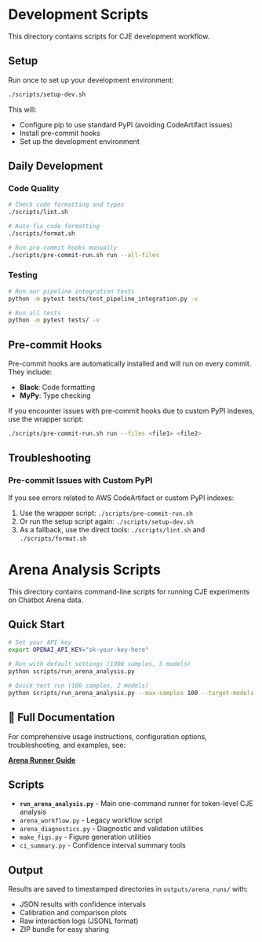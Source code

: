 # Development Scripts

This directory contains scripts for CJE development workflow.

## Setup

Run once to set up your development environment:

```bash
./scripts/setup-dev.sh
```

This will:
- Configure pip to use standard PyPI (avoiding CodeArtifact issues)
- Install pre-commit hooks
- Set up the development environment

## Daily Development

### Code Quality

```bash
# Check code formatting and types
./scripts/lint.sh

# Auto-fix code formatting
./scripts/format.sh

# Run pre-commit hooks manually
./scripts/pre-commit-run.sh run --all-files
```

### Testing

```bash
# Run our pipeline integration tests
python -m pytest tests/test_pipeline_integration.py -v

# Run all tests
python -m pytest tests/ -v
```

## Pre-commit Hooks

Pre-commit hooks are automatically installed and will run on every commit. They include:

- **Black**: Code formatting
- **MyPy**: Type checking

If you encounter issues with pre-commit hooks due to custom PyPI indexes, use the wrapper script:

```bash
./scripts/pre-commit-run.sh run --files <file1> <file2>
```

## Troubleshooting

### Pre-commit Issues with Custom PyPI

If you see errors related to AWS CodeArtifact or custom PyPI indexes:

1. Use the wrapper script: `./scripts/pre-commit-run.sh`
2. Or run the setup script again: `./scripts/setup-dev.sh`
3. As a fallback, use the direct tools: `./scripts/lint.sh` and `./scripts/format.sh`

# Arena Analysis Scripts

This directory contains command-line scripts for running CJE experiments on Chatbot Arena data.

## Quick Start

```bash
# Set your API key
export OPENAI_API_KEY="sk-your-key-here"

# Run with default settings (1000 samples, 5 models)
python scripts/run_arena_analysis.py

# Quick test run (100 samples, 2 models)
python scripts/run_arena_analysis.py --max-samples 100 --target-models gpt-3.5-turbo gpt-4
```

## 📖 Full Documentation

For comprehensive usage instructions, configuration options, troubleshooting, and examples, see:

**[Arena Runner Guide](../docs/arena_runner_guide.md)**

## Scripts

- **`run_arena_analysis.py`** - Main one-command runner for token-level CJE analysis
- `arena_workflow.py` - Legacy workflow script  
- `arena_diagnostics.py` - Diagnostic and validation utilities
- `make_figs.py` - Figure generation utilities
- `ci_summary.py` - Confidence interval summary tools

## Output

Results are saved to timestamped directories in `outputs/arena_runs/` with:
- JSON results with confidence intervals
- Calibration and comparison plots  
- Raw interaction logs (JSONL format)
- ZIP bundle for easy sharing 
